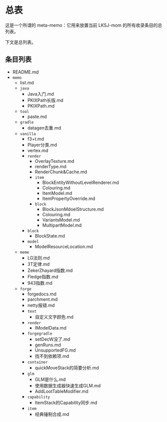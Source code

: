 # 总表

这是一个所谓的 meta-memo：它用来放置当前 LKSJ-mom 的所有收录条目的总列表。

下文是总列表。

## 条目列表

<!--以下条目由机器自动生成，请勿手动更改-->

<!--MARKFORBOT-->
- README.md
- `memo`
    - list.md
    - `java`
        - Java入门.md
        - PKIXPath长版.md
        - PKIXPath.md
    - `tool`
        - paste.md
    - `gradle`
        - datagen去重.md
    - `vanilla`
        - f3+t.md
        - Player分类.md
        - vertex.md
        - `render`
            - OverlayTexture.md
            - renderType.md
            - RenderChunk&Cache.md
            - `item`
                - BlockEntityWithoutLevelRenderer.md
                - Colouring.md
                - ItemModel.md
                - ItemPropertyOverride.md
            - `block`
                - BlockJsonMdoelStructure.md
                - Colouring.md
                - VariantsModel.md
                - MultipartModel.md
        - `block`
            - BlockState.md
        - `model`
            - ModelResourceLocation.md
    - `meme`
        - LG法则.md
        - 3T定律.md
        - ZekerZhayard指数.md
        - Fledge指数.md
        - 943指数.md
    - `forge`
        - forgedocs.md
        - parchment.md
        - netty报错.md
        - `text`
            - 自定义文字颜色.md
        - `render`
            - IModelData.md
        - `forgegradle`
            - setDecW没了.md
            - genRuns.md
            - UnsupportedFG.md
            - 找不到依赖项.md
        - `container`
            - quickMoveStack的简要分析.md
        - `glm`
            - GLM是什么.md
            - 使用数据生成器快速生成GLM.md
            - AddLootTableModifier.md
        - `capability`
            - ItemStack的Capability同步.md
        - `item`
            - 经典锤制合成.md